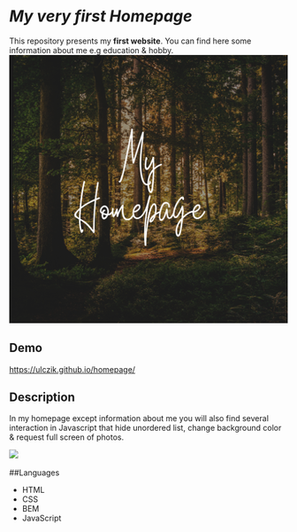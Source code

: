 # *My very first Homepage*
This repository presents my **first website**. You can find here some information about me e.g education & hobby.
![Homepage](images/Homepage.png)

## Demo
https://ulczik.github.io/homepage/

## Description
In my homepage except information about me you will also find several interaction in Javascript that hide unordered list, change background color & request full screen of photos.

![]( https://github.com/Ulczik/homepage/blob/main/images/Animation.gif?raw=true)

##Languages
- HTML
- CSS
- BEM
- JavaScript	

